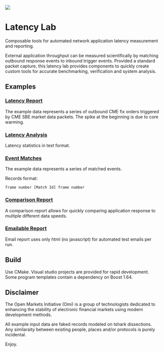 <p align="left">
<a href="https://travis-ci.org/Open-Markets-Initiative/latency-lab"><img src="https://img.shields.io/travis/Open-Markets-Initiative/latency-lab.svg?style=flat-square"/></a>
</p>

# Latency Lab

Composable tools for automated network application latency measurement and 
reporting.

External application throughput can be measured scientifically by matching
outbound response events to inbound trigger events.  Provided a standard 
packet capture, this latency lab provides components to quickly create 
custom tools for accurate benchmarking, verification and system analysis.

## Examples

### [Latency Report](https://rawgit.com/Open-Markets-Initiative/latency-lab/master/example/report/output/report.html)

The example data represents a series of outbound CME fix orders triggered
by CME SBE market data packets. The spike at the beginning is due to core 
warming.

### [Latency Analysis](https://rawgit.com/Open-Markets-Initiative/latency-lab/master/example/analysis/output/analysis.txt)

Latency statistics in text format.

### [Event Matches](https://rawgit.com/Open-Markets-Initiative/latency-lab/master/example/matching/output/matched.infos)

The example data represents a series of matched events.

Records format: 

```
frame number [Match Id] frame number
```

### [Comparison Report](https://rawgit.com/Open-Markets-Initiative/latency-lab/master/example/comparison/output/comparison.html)

A comparison report allows for quickly comparing application response to 
multiple different data speeds.

### [Emailable Report](https://rawgit.com/Open-Markets-Initiative/latency-lab/master/example/email/output/email.html)

Email report uses only html (no javascript) for automated test emails per
run.


## Build

Use CMake. Visual studio projects are provided for rapid development. Some 
program templates contain a dependency on Boost 1.64.

## Disclaimer

The Open Markets Initiative (Omi) is a group of technologists dedicated to 
enhancing the stability of electronic financial markets using modern 
development methods.

All example input data are faked records modeled on tshark dissections. 
Any similaraity between existing people, places and/or protocols is purely 
incidental. 

Enjoy.
